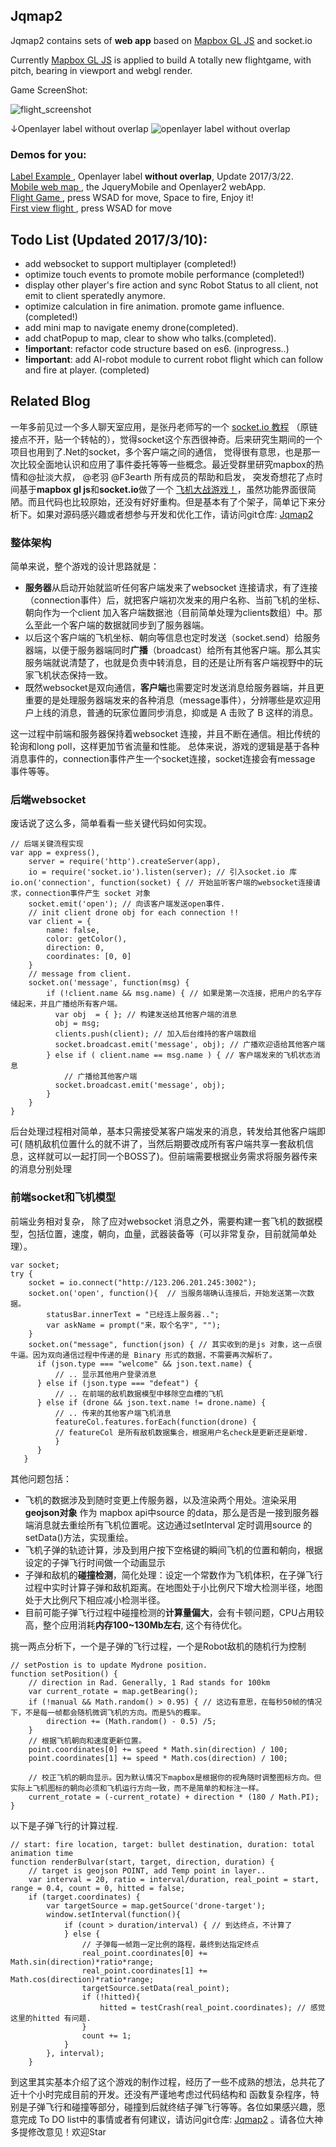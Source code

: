 ## Jqmap2
Jqmap2 contains sets of **web app** based on <a href="https://www.mapbox.com/mapbox-gl-js/">Mapbox GL JS</a> and socket.io

Currently <a href="https://www.mapbox.com/mapbox-gl-js/">Mapbox GL JS</a> is applied to build A totally new flightgame, with pitch, bearing in viewport and webgl render.

Game ScreenShot:

![flight_screenshot](https://github.com/alex2wong/Jqmap2/blob/master/Asset/flight_screenshot.jpg?raw=true)

↓Openlayer label without overlap
![openlayer label without overlap](https://github.com/alex2wong/Jqmap2/blob/master/Asset/Label_Func3.gif)
### **Demos** for you:
<a href="http://alex2wong.github.io/Jqmap2/label.html"> Label Example </a>, Openlayer label **without overlap**, Update 2017/3/22.
<br>
<a href="http://alex2wong.github.io/Jqmap2/"> Mobile web map </a>, the JqueryMobile and Openlayer2 webApp.
<br>
<a href="http://123.206.201.245/flight.html"> Flight Game </a>, press WSAD for move, Space to fire, Enjoy it!
<br>
<a href="http://alex2wong.github.io/Jqmap2/index2.html" > First view flight </a>, press WSAD for move

## Todo List (Updated 2017/3/10):
- add websocket to support multiplayer (completed!)
- optimize touch events to promote mobile performance (completed!)
- display other player's fire action and sync Robot Status to all client, not emit to client speratedly anymore.
- optimize calculation in fire animation. promote game influence.(completed!)
- add mini map to navigate enemy drone(completed).
- add chatPopup to map, clear to show who talks.(completed).
- **!important**: refactor code structure based on es6. (inprogress..)
- **!important**: add AI-robot module to current robot flight which can follow and fire at player. (completed)


## **Related Blog**

一年多前见过一个多人聊天室应用，是张丹老师写的一个 [socket.io 教程](http://blog.csdn.net/comhaqs/article/details/23824005) （原链接点不开，贴一个转帖的），觉得socket这个东西很神奇。后来研究生期间的一个项目也用到了.Net的socket，多个客户端之间的通信， 觉得很有意思，也是那一次比较全面地认识和应用了事件委托等等一些概念。最近受群里研究mapbox的热情和@扯淡大叔， @老羽 @F3earth 所有成员的帮助和启发， 突发奇想花了点时间基于**mapbox gl js**和**socket.io**做了一个 [飞机大战游戏！](http://123.206.201.245/flight.html)，虽然功能界面很简陋。而且代码也比较原始，还没有好好重构。但是基本有了个架子，简单记下来分析下。如果对源码感兴趣或者想参与开发和优化工作，请访问git仓库: [Jqmap2](https://github.com/alex2wong/Jqmap2)


### 整体架构
简单来说，整个游戏的设计思路就是：
- **服务器**从启动开始就监听任何客户端发来了websocket 连接请求，有了连接（connection事件）后，就把客户端初次发来的用户名称、当前飞机的坐标、朝向作为一个client 加入客户端数据池（目前简单处理为clients数组）中。那么至此一个客户端的数据就同步到了服务器端。
- 以后这个客户端的飞机坐标、朝向等信息也定时发送（socket.send）给服务器端，以便于服务器端同时**广播**（broadcast）给所有其他客户端。那么其实服务端就说清楚了，也就是负责中转消息，目的还是让所有客户端视野中的玩家飞机状态保持一致。
- 既然websocket是双向通信，**客户端**也需要定时发送消息给服务器端，并且更重要的是处理服务器端发来的各种消息（message事件），分辨哪些是欢迎用户上线的消息，普通的玩家位置同步消息，抑或是 A 击败了 B 这样的消息。

这一过程中前端和服务器保持着websocket 连接，并且不断在通信。相比传统的轮询和long poll，这样更加节省流量和性能。
总体来说，游戏的逻辑是基于各种消息事件的，connection事件产生一个socket连接，socket连接会有message 事件等等。
### 后端websocket
废话说了这么多，简单看看一些关键代码如何实现。
```
// 后端关键流程实现
var app = express(),
    server = require('http').createServer(app),
    io = require('socket.io').listen(server); // 引入socket.io 库
io.on('connection', function(socket) { // 开始监听客户端的websocket连接请求，connection事件产生 socket 对象
    socket.emit('open'); // 向该客户端发送open事件.
    // init client drone obj for each connection !!
    var client = {
        name: false,
        color: getColor(),
        direction: 0,
        coordinates: [0, 0]
    }
    // message from client.
    socket.on('message', function(msg) {
        if (!client.name && msg.name) { // 如果是第一次连接，把用户的名字存储起来，并且广播给所有客户端。
          var obj  = { }; // 构建发送给其他客户端的消息
          obj = msg;
          clients.push(client); // 加入后台维持的客户端数组
          socket.broadcast.emit('message', obj); // 广播欢迎语给其他客户端
        } else if ( client.name == msg.name ) { // 客户端发来的飞机状态消息
            // 广播给其他客户端
          socket.broadcast.emit('message', obj);
        }
    }
}

```
后台处理过程相对简单，基本只需接受某客户端发来的消息，转发给其他客户端即可( 随机敌机位置什么的就不讲了，当然后期要改成所有客户端共享一套敌机信息，这样就可以一起打同一个BOSS了)。但前端需要根据业务需求将服务器传来的消息分别处理

### 前端socket和飞机模型
前端业务相对复杂， 除了应对websocket 消息之外，需要构建一套飞机的数据模型，包括位置，速度，朝向，血量，武器装备等（可以非常复杂，目前就简单处理）。

```
var socket;
try {
    socket = io.connect("http://123.206.201.245:3002");
    socket.on('open', function(){  // 当服务端确认连接后，开始发送第一次数据。
        statusBar.innerText = "已经连上服务器..";
        var askName = prompt("来，取个名字", "");
    }
    socket.on("message", function(json) { // 其实收到的是js 对象，这一点很牛逼。因为双向通信过程中传递的是 Binary 形式的数据，不需要再次解析了。
      if (json.type === "welcome" && json.text.name) {
          // .. 显示其他用户登录消息
      } else if (json.type === "defeat") {
          // .. 在前端的敌机数据模型中移除空血槽的飞机
      } else if (drone && json.text.name != drone.name) {
          // .. 传来的其他客户端飞机消息
          featureCol.features.forEach(function(drone) {
          // featureCol 是所有敌机数据集合，根据用户名check是更新还是新增.
          }
      }
   }
```
其他问题包括：
- 飞机的数据涉及到随时变更上传服务器，以及渲染两个用处。渲染采用**geojson对象** 作为 mapbox api中source 的data，那么是否是一接到服务器端消息就去重绘所有飞机位置呢。这边通过setInterval 定时调用source 的 setData()方法，实现重绘。
- 飞机子弹的轨迹计算，涉及到用户按下空格键的瞬间飞机的位置和朝向，根据设定的子弹飞行时间做一个动画显示
- 子弹和敌机的**碰撞检测**，简化处理：设定一个常数作为飞机体积，在子弹飞行过程中实时计算子弹和敌机距离。在地图处于小比例尺下增大检测半径，地图处于大比例尺下相应减小检测半径。
- 目前可能子弹飞行过程中碰撞检测的**计算量偏大**，会有卡顿问题，CPU占用较高，整个应用消耗**内存100~130Mb左右**, 这个有待优化。

挑一两点分析下，一个是子弹的飞行过程，一个是Robot敌机的随机行为控制
```
// setPostion is to update Mydrone position.
function setPosition() {
    // direction in Rad. Generally, 1 Rad stands for 100km
    var current_rotate = map.getBearing(); 
    if (!manual && Math.random() > 0.95) { // 这边有意思，在每秒50帧的情况下，不是每一帧都会随机微调飞机的方向。而是5%的概率。
        direction += (Math.random() - 0.5) /5;
    }    
    // 根据飞机朝向和速度更新位置。
    point.coordinates[0] += speed * Math.sin(direction) / 100;
    point.coordinates[1] += speed * Math.cos(direction) / 100;
    
    // 校正飞机的朝向显示。因为默认情况下mapbox是根据你的视角随时调整图标方向。但实际上飞机图标的朝向必须和飞机运行方向一致，而不是简单的和标注一样。
    current_rotate = (-current_rotate) + direction * (180 / Math.PI);
}
```
以下是子弹飞行的计算过程.
```
// start: fire location, target: bullet destination, duration: total animation time
function renderBulvar(start, target, direction, duration) {
    // target is geojson POINT, add Temp point in layer.. 
    var interval = 20, ratio = interval/duration, real_point = start, range = 0.4, count = 0, hitted = false;
    if (target.coordinates) {
        var targetSource = map.getSource('drone-target');
        window.setInterval(function(){
            if (count > duration/interval) { // 到达终点，不计算了
            } else {
                // 子弹每一帧跑一定比例的路程，最终到达指定终点
                real_point.coordinates[0] += Math.sin(direction)*ratio*range;
                real_point.coordinates[1] += Math.cos(direction)*ratio*range;
                targetSource.setData(real_point);
                if (!hitted){
                    hitted = testCrash(real_point.coordinates); // 感觉这里的hitted 有问题.
                }
                count += 1;
            }
        }, interval);
    }
```

到这里其实基本介绍了这个游戏的制作过程，经历了一些不成熟的想法，总共花了近十个小时完成目前的开发。还没有严谨地考虑过代码结构和 函数复杂程序，特别是子弹飞行和碰撞等部分，碰撞到后就终结子弹飞行等等。各位如果感兴趣，愿意完成 To DO list中的事情或者有何建议，请访问git仓库: [Jqmap2](https://github.com/alex2wong/Jqmap2) 。请各位大神多提修改意见！欢迎Star

